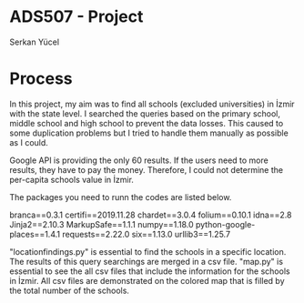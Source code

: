 # ADS507 - Project
Serkan Yücel

# Process

In this project, my aim was to find all schools (excluded universities) in İzmir with the state level. I searched the queries based on the primary school, middle school and high school to prevent the data losses. This caused to some duplication problems but I tried to handle them manually as possible as I could. 

Google API is providing the only 60 results. If the users need to more results, they have to pay the money. Therefore, I could not determine the per-capita schools value in İzmir.

The packages you need to runn the codes are listed below.

branca==0.3.1
certifi==2019.11.28
chardet==3.0.4
folium==0.10.1
idna==2.8
Jinja2==2.10.3
MarkupSafe==1.1.1
numpy==1.18.0
python-google-places==1.4.1
requests==2.22.0
six==1.13.0
urllib3==1.25.7

"locationfindings.py" is essential to find the schools in a specific location. The results of this query searchings are merged in a csv file.
"map.py" is essential to see the all csv files that include the information for the schools in İzmir. All csv files are demonstrated on the colored map that is filled by the total number of the schools. 
